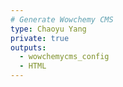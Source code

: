 ```yaml
---
# Generate Wowchemy CMS
type: Chaoyu Yang
private: true
outputs:
  - wowchemycms_config
  - HTML
---
```

